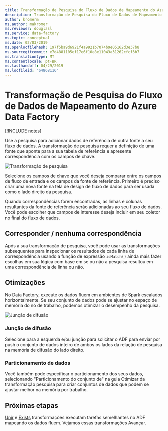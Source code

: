 ```yaml
---
title: Transformação de Pesquisa do Fluxo de Dados de Mapeamento do Azure Data Factory
description: Transformação de Pesquisa do Fluxo de Dados de Mapeamento do Azure Data Factory
author: kromerm
ms.author: makromer
ms.reviewer: douglasl
ms.service: data-factory
ms.topic: conceptual
ms.date: 02/03/2019
ms.openlocfilehash: 197f5ba9d6921f4a9921b7074b9e05162d3e37b8
ms.sourcegitcommit: e7d4881105ef17e6f10e8e11043a31262cfcf3b7
ms.translationtype: MT
ms.contentlocale: pt-BR
ms.lasthandoff: 04/29/2019
ms.locfileid: "64868116"
---
```

# <a name="azure-data-factory-mapping-data-flow-lookup-transformation"></a>Transformação de Pesquisa do Fluxo de Dados de Mapeamento do Azure Data Factory

[!INCLUDE [notes](../../includes/data-factory-data-flow-preview.md)]

Use a pesquisa para adicionar dados de referência de outra fonte a seu fluxo de dados. A transformação de pesquisa requer a definição de uma fonte que aponte para a sua tabela de referência e apresente correspondência com os campos de chave.

![Transformação de pesquisa](media/data-flow/lookup1.png "Pesquisa")

Selecione os campos de chave que você deseja comparar entre os campos de fluxo de entrada e os campos da fonte de referência. Primeiro é preciso criar uma nova fonte na tela de design de fluxo de dados para ser usada como o lado direito da pesquisa.

Quando correspondências forem encontradas, as linhas e colunas resultantes da fonte de referência serão adicionadas ao seu fluxo de dados. Você pode escolher que campos de interesse deseja incluir em seu coletor no final do fluxo de dados.

## <a name="match--no-match"></a>Corresponder / nenhuma correspondência

Após a sua transformação de pesquisa, você pode usar as transformações subsequentes para inspecionar os resultados de cada linha de correspondência usando a função de expressão `isMatch()` ainda mais fazer escolhas em sua lógica com base em se ou não a pesquisa resultou em uma correspondência de linha ou não.

## <a name="optimizations"></a>Otimizações

No Data Factory, execute os dados fluem em ambientes de Spark escalados horizontalmente. Se seu conjunto de dados pode se ajustar no espaço de memória do nó de trabalho, podemos otimizar o desempenho da pesquisa.

![Junção de difusão](media/data-flow/broadcast.png "junção de difusão")

### <a name="broadcast-join"></a>Junção de difusão

Selecione para a esquerda e/ou junção para solicitar o ADF para enviar por push o conjunto de dados inteiro de ambos os lados da relação de pesquisa na memória de difusão do lado direito.

### <a name="data-partitioning"></a>Particionamento de dados

Você também pode especificar o particionamento dos seus dados, selecionando "Particionamento do conjunto de" na guia Otimizar da transformação pesquisa para criar conjuntos de dados que podem se ajustar melhor na memória por trabalho.

## <a name="next-steps"></a>Próximas etapas

[Unir](data-flow-join.md) e [Exists](data-flow-exists.md) transformações executam tarefas semelhantes no ADF mapeando os dados fluem. Vejamos essas transformações Avançar.
